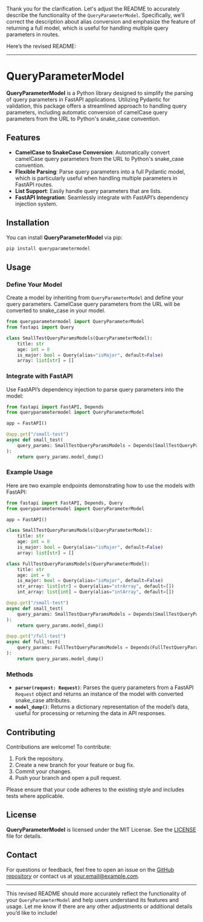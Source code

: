 Thank you for the clarification. Let's adjust the README to accurately describe the functionality of the `QueryParameterModel`. Specifically, we’ll correct the description about alias conversion and emphasize the feature of returning a full model, which is useful for handling multiple query parameters in routes.

Here’s the revised README:

---

# QueryParameterModel

**QueryParameterModel** is a Python library designed to simplify the parsing of query parameters in FastAPI applications. Utilizing Pydantic for validation, this package offers a streamlined approach to handling query parameters, including automatic conversion of camelCase query parameters from the URL to Python's snake_case convention.

## Features

- **CamelCase to SnakeCase Conversion**: Automatically convert camelCase query parameters from the URL to Python's snake_case convention.
- **Flexible Parsing**: Parse query parameters into a full Pydantic model, which is particularly useful when handling multiple parameters in FastAPI routes.
- **List Support**: Easily handle query parameters that are lists.
- **FastAPI Integration**: Seamlessly integrate with FastAPI’s dependency injection system.

## Installation

You can install **QueryParameterModel** via pip:

```bash
pip install queryparametermodel
```

## Usage

### Define Your Model

Create a model by inheriting from `QueryParameterModel` and define your query parameters. CamelCase query parameters from the URL will be converted to snake_case in your model.

```python
from queryparametermodel import QueryParameterModel
from fastapi import Query

class SmallTestQueryParamsModels(QueryParameterModel):
    title: str
    age: int = 0
    is_major: bool = Query(alias="isMajor", default=False)
    array: list[str] = []
```

### Integrate with FastAPI

Use FastAPI’s dependency injection to parse query parameters into the model:

```python
from fastapi import FastAPI, Depends
from queryparametermodel import QueryParameterModel

app = FastAPI()

@app.get("/small-test")
async def small_test(
    query_params: SmallTestQueryParamsModels = Depends(SmallTestQueryParamsModels.parser)
):
    return query_params.model_dump()
```

### Example Usage

Here are two example endpoints demonstrating how to use the models with FastAPI:

```python
from fastapi import FastAPI, Depends, Query
from queryparametermodel import QueryParameterModel

app = FastAPI()

class SmallTestQueryParamsModels(QueryParameterModel):
    title: str
    age: int = 0
    is_major: bool = Query(alias="isMajor", default=False)
    array: list[str] = []

class FullTestQueryParamsModels(QueryParameterModel):
    title: str
    age: int = 0
    is_major: bool = Query(alias="isMajor", default=False)
    str_array: list[str] = Query(alias="strArray", default=[])
    int_array: list[int] = Query(alias="intArray", default=[])

@app.get("/small-test")
async def small_test(
    query_params: SmallTestQueryParamsModels = Depends(SmallTestQueryParamsModels.parser)
):
    return query_params.model_dump()

@app.get("/full-test")
async def full_test(
    query_params: FullTestQueryParamsModels = Depends(FullTestQueryParamsModels.parser)
):
    return query_params.model_dump()
```

### Methods

- **`parser(request: Request)`**: Parses the query parameters from a FastAPI `Request` object and returns an instance of the model with converted snake_case attributes.
- **`model_dump()`**: Returns a dictionary representation of the model’s data, useful for processing or returning the data in API responses.

## Contributing

Contributions are welcome! To contribute:

1. Fork the repository.
2. Create a new branch for your feature or bug fix.
3. Commit your changes.
4. Push your branch and open a pull request.

Please ensure that your code adheres to the existing style and includes tests where applicable.

## License

**QueryParameterModel** is licensed under the MIT License. See the [LICENSE](LICENSE) file for details.

## Contact

For questions or feedback, feel free to open an issue on the [GitHub repository](https://github.com/yourusername/yourmodelname) or contact us at [your.email@example.com](mailto:your.email@example.com).

---

This revised README should more accurately reflect the functionality of your `QueryParameterModel` and help users understand its features and usage. Let me know if there are any other adjustments or additional details you’d like to include!